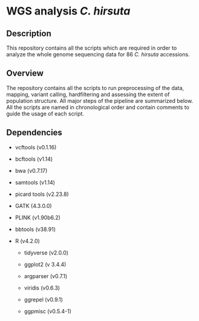 # WGS analysis *C. hirsuta* 

## Description

This repository contains all the scripts which are required in order to analyze the whole genome sequencing data for 86 *C. hirsuta* accessions. 

## Overview

The repository contains all the scripts to run preprocessing of the data, mapping, variant calling, hardfiltering and assessing the extent of population structure. All major steps of the pipeline are summarized below. All the scripts are named in chronological order and contain comments to guide the usage of each script.

## Dependencies

- vcftools (v0.1.16)

- bcftools (v1.14)

- bwa (v0.7.17)

- samtools (v1.14)

- picard tools (v2.23.8)

- GATK (4.3.0.0)

- PLINK (v1.90b6.2)

- bbtools (v38.91)
  
- R (v4.2.0)

    - tidyverse (v2.0.0)

    - ggplot2 (v 3.4.4)

    - argparser (v0.7.1)

    - viridis (v0.6.3)

    - ggrepel (v0.9.1)

    - ggpmisc (v0.5.4-1)

